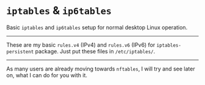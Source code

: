 # `iptables` & `ip6tables`

Basic `iptables` and `ip6tables` setup for normal desktop Linux operation.

***

These are my basic `rules.v4` (IPv4) and `rules.v6` (IPv6) for `iptables-persistent` package. Just put these files in `/etc/iptables/`.

***

As many users are already moving towards `nftables`, I will try and see later on, what I can do for you with it.
